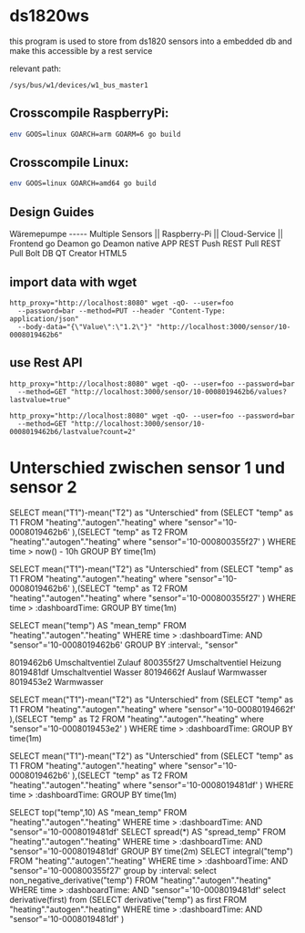 # ds1820ws

this program is used to store from ds1820 sensors into a embedded db
and make this accessible by a rest service

relevant path: 
```shell
/sys/bus/w1/devices/w1_bus_master1
````

## Crosscompile RaspberryPi:

```sh
env GOOS=linux GOARCH=arm GOARM=6 go build
```

## Crosscompile Linux:
```sh
env GOOS=linux GOARCH=amd64 go build
```

## Design Guides

Wäremepumpe ----- Multiple Sensors    ||   Raspberry-Pi    ||     Cloud-Service  ||    Frontend
                                            go Deamon               go Deamon             native APP
                                            REST Push               REST Pull             REST Pull
                                                                    Bolt DB               QT Creator
                                                                                          HTML5


## import data with wget
```
http_proxy="http://localhost:8080" wget -qO- --user=foo 
  --password=bar --method=PUT --header "Content-Type: application/json" 
  --body-data="{\"Value\":\"1.2\"}" "http://localhost:3000/sensor/10-0008019462b6"
```

## use Rest API
```
http_proxy="http://localhost:8080" wget -qO- --user=foo --password=bar 
  --method=GET "http://localhost:3000/sensor/10-0008019462b6/values?lastvalue=true"
```
```
http_proxy="http://localhost:8080" wget -qO- --user=foo --password=bar 
  --method=GET "http://localhost:3000/sensor/10-0008019462b6/lastvalue?count=2"
```



# Unterschied zwischen sensor 1 und sensor 2
SELECT mean("T1")-mean("T2") as "Unterschied" from (SELECT "temp" as T1 FROM "heating"."autogen"."heating" where "sensor"='10-0008019462b6' ),(SELECT "temp" as T2 FROM "heating"."autogen"."heating" where "sensor"='10-000800355f27' ) WHERE time > now() - 10h  GROUP BY time(1m)

SELECT mean("T1")-mean("T2") as "Unterschied" from (SELECT "temp" as T1 FROM "heating"."autogen"."heating" where "sensor"='10-0008019462b6' ),(SELECT "temp" as T2 FROM "heating"."autogen"."heating" where "sensor"='10-000800355f27' ) WHERE time > :dashboardTime:  GROUP BY time(1m)


SELECT mean("temp") AS "mean_temp" FROM "heating"."autogen"."heating" WHERE time > :dashboardTime: AND "sensor"='10-0008019462b6' GROUP BY :interval:, "sensor"


8019462b6 Umschaltventiel Zulauf
800355f27 Umschaltventiel Heizung
8019481df Umschaltventiel Wasser
80194662f Auslauf Warmwasser
8019453e2 Warmwasser

SELECT mean("T1")-mean("T2") as "Unterschied" from (SELECT "temp" as T1 FROM "heating"."autogen"."heating" where "sensor"='10-00080194662f' ),(SELECT "temp" as T2 FROM "heating"."autogen"."heating" where "sensor"='10-0008019453e2' ) WHERE time > :dashboardTime:  GROUP BY time(1m)

SELECT mean("T1")-mean("T2") as "Unterschied" from (SELECT "temp" as T1 FROM "heating"."autogen"."heating" where "sensor"='10-0008019462b6' ),(SELECT "temp" as T2 FROM "heating"."autogen"."heating" where "sensor"='10-0008019481df' ) WHERE time > :dashboardTime:  GROUP BY time(1m)

SELECT top("temp",10) AS "mean_temp" FROM "heating"."autogen"."heating" WHERE time > :dashboardTime: AND "sensor"='10-0008019481df' 
SELECT spread(*) AS "spread_temp" FROM "heating"."autogen"."heating" WHERE time > :dashboardTime: AND "sensor"='10-0008019481df' GROUP BY time(2m)
SELECT integral("temp")  FROM "heating"."autogen"."heating" WHERE time > :dashboardTime: AND "sensor"='10-000800355f27' group by :interval:
select non_negative_derivative("temp") FROM "heating"."autogen"."heating" WHERE time > :dashboardTime: AND "sensor"='10-0008019481df'
select derivative(first) from (SELECT derivative("temp") as first FROM "heating"."autogen"."heating" WHERE time > :dashboardTime: AND "sensor"='10-0008019481df' )